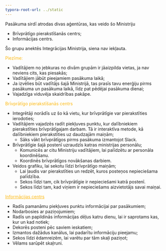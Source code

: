 ```yaml
---
typora-root-url: ../static
---
```


Pasākuma sirdī atrodas divas aģentūras, kas veido šo Ministriju

- Brīvprātīgo pierakstīšanās centrs;
- Informācijas centrs.

Šo grupu anektēs Integrācijas Ministrija, siena nav iekļauta.

<span style="color:fdb913;">Piezīme:</span>

- Vadītājiem no jebkuras no divām grupām ir jāaizpilda vietas, ja nav neviens cits, kas piesakās;
- Vadītājiem jābūt pieejamiem pasākuma laikā;
- Ja izvēlies būt vadītājs šajā Ministrijā, tas prasīs tavu enerģiju pirms pasākuma un pasākuma laikā, līdz pat pēdējai pasākuma dienai;
- Vajadzīga viduvēja skaidrības pakāpe.



<span style="color:fdb913;">Brīvprātīgo pierakstīšanās centrs</span>

- Integrētāji norādīs uz šo kā vietu, kur brīvprātīgie var pierakstīties ierodoties;
- Vadītājiem vajadzēs radīt piekļuves punktu, kur dalībniekiem pierakstīties brīvprātīgajam darbam. Tā ir interaktīva metode, kā dalībniekiem pierakstīties uz daudzajām maiņām;
  - Sāks vākt brīvprātīgos pirms pasākuma izmantojot Slack.
- Brīvprātīgie šajā postenī uzraudzīs katras ministrijas personālu;
  - Komunicēs ar citu Ministriju vadītājiem, lai palīdzētu ar personāla koordinēšanu.
  - Koordinēs brīvprātīgos novākšanas darbiem.
- Veidos grafiku, lai sekotu līdzi brīvprātīgo maiņām;
  - Lai ļaudis var pierakstīties un redzēt, kuros posteņos nepieciešama palīdzība.
  - Sekos līdzi tam, cik brīvprātīgie ir nepieciešami katrā postenī.
  - Sekos līdzi tam, kad viņiem ir nepieciešams aizvietotājs savai maiņai.



<span style="color:fdb913;"><u>Informācijas centrs</u></u></span>

- Radīs pamanāmu piekļuves punktu informācijai par pasākumiem;
- Nodarbosies ar paziņojumiem;
- Radīs un papildinās informācijas dēļus katru dienu, lai ir saprotams kas, kur un kad notiek;
- Dekorēs posteni pēc saviem ieskatiem;
- Izmantos dažādus kanālus, lai padarītu informāciju pieejamu;
- Sekos līdzi ēdamreizēm, lai varētu par tām skaļi paziņot;
- Vēlams sarūpēt skaļruni.